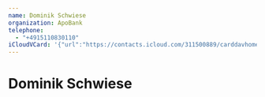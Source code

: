```yaml
---
name: Dominik Schwiese
organization: ApoBank
telephone:
  - "+4915110830110"
iCloudVCard: '{"url":"https://contacts.icloud.com/311500889/carddavhome/card/B39FE591-F45E-44CA-9CC4-6661F47B4223.vcf","etag":"\"kmfhayf7\"","data":"BEGIN:VCARD\r\nVERSION:3.0\r\nFN:\r\nN:;Dominik Schwiese;;;\r\nUID:63377CC3-4F0C-460C-ADF9-2D9B3BB23595\r\nPRODID:-//Apple Inc.//iOS 14.2//EN\r\nREV:2025-04-03T22:16:34Z\r\nORG:ApoBank;\r\nTEL:+4915110830110\r\nEND:VCARD"}'
---
```

# Dominik Schwiese